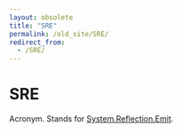 ```yaml
---
layout: obsolete
title: "SRE"
permalink: /old_site/SRE/
redirect_from:
  - /SRE/
---
```


SRE
===

Acronym. Stands for [System.Reflection.Emit](http://msdn.microsoft.com/en-us/library/system.reflection.emit.aspx).

